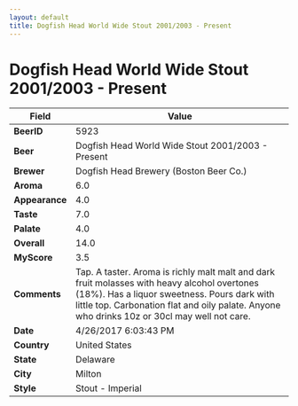 ```yaml
---
layout: default
title: Dogfish Head World Wide Stout 2001/2003 - Present
---
```


# Dogfish Head World Wide Stout 2001/2003 - Present

| Field         | Value     |
|---------------|-----------|
| **BeerID** | 5923 |
| **Beer** | Dogfish Head World Wide Stout 2001/2003 - Present |
| **Brewer** | Dogfish Head Brewery (Boston Beer Co.) |
| **Aroma** | 6.0 |
| **Appearance** | 4.0 |
| **Taste** | 7.0 |
| **Palate** | 4.0 |
| **Overall** | 14.0 |
| **MyScore** | 3.5 |
| **Comments** | Tap. A taster. Aroma is richly malt malt and dark fruit molasses with heavy alcohol overtones &#40;18%&#41;. Has a liquor sweetness. Pours dark with little top. Carbonation flat and oily palate. Anyone who drinks 10z or 30cl may well not care. |
| **Date** | 4/26/2017 6:03:43 PM |
| **Country** | United States |
| **State** | Delaware |
| **City** | Milton |
| **Style** | Stout - Imperial |
